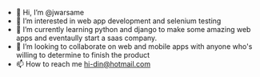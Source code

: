 - 👋 Hi, I’m @jwarsame
- 👀 I’m interested in web app development and selenium testing 
- 🌱 I’m currently learning python and django to make some amazing web apps and eventaully start a saas company.
- 💞️ I’m looking to collaborate on web and mobile apps with anyone who's willing to determine to finish the product 
- 📫 How to reach me hi-din@hotmail.com

<!---
jwarsame/jwarsame is a ✨ special ✨ repository because its `README.md` (this file) appears on your GitHub profile.
You can click the Preview link to take a look at your changes.
--->
